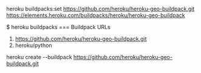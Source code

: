 heroku buildpacks:set https://github.com/heroku/heroku-geo-buildpack.git
https://elements.heroku.com/buildpacks/heroku/heroku-geo-buildpack

$ heroku buildpacks
=== Buildpack URLs
1. https://github.com/heroku/heroku-geo-buildpack.git
2. heroku/python


heroku create --buildpack https://github.com/heroku/heroku-geo-buildpack.git